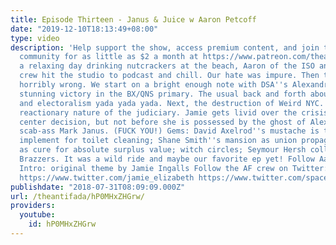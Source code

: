 ```yaml
---
title: Episode Thirteen - Janus & Juice w Aaron Petcoff
date: "2019-12-10T18:13:49+08:00"
type: video
description: 'Help support the show, access premium content, and join the Antifada
  community for as little as $2 a month at https://www.patreon.com/theantifada After
  a relaxing day drinking nutcrackers at the beach, Aaron of the ISO and the Antifada
  crew hit the studio to podcast and chill. Our hate was impure. Then things went
  horribly wrong. We start on a bright enough note with DSA''s Alexandra Ocasio-Cortez''s
  stunning victory in the BX/QNS primary. The usual back and forth about leftists
  and electoralism yada yada yada. Next, the destruction of Weird NYC. The structurally
  reactionary nature of the judiciary. Jamie gets livid over the crisis pregnancy
  center decision, but not before she is possessed by the ghost of Alex Jones. Fucking
  scab-ass Mark Janus. (FUCK YOU!) Gems: David Axelrod''s mustache is the perfect
  implement for toilet cleaning; Shane Smith''s mansion as union propaganda; Adderall
  as cure for absolute surplus value; witch circles; Seymour Hersh collaborating with
  Brazzers. It was a wild ride and maybe our favorite ep yet! Follow Aaron: https://www.twitter.com/ughitsaaron
  Intro: original theme by Jamie Ingalls Follow the AF crew on Twitter: https://www.twitter.com/the_antifada
  https://www.twitter.com/jamie_elizabeth https://www.twitter.com/spaceprole'
publishdate: "2018-07-31T08:09:09.000Z"
url: /theantifada/hP0MHxZHGrw/
providers:
  youtube:
    id: hP0MHxZHGrw
---
```

